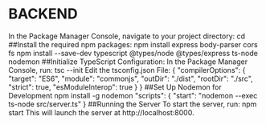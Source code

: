 # BACKEND

In the Package Manager Console, navigate to your project directory:
cd <your-project-directory>
##Install the required npm packages:
npm install express body-parser cors fs
npm install --save-dev typescript @types/node @types/express ts-node nodemon
##Initialize TypeScript Configuration:
In the Package Manager Console, run:
tsc --init
Edit the tsconfig.json File:
{
    "compilerOptions": {
        "target": "ES6",
        "module": "commonjs",
        "outDir": "./dist",
        "rootDir": "./src",
        "strict": true,
        "esModuleInterop": true
    }
}
##Set Up Nodemon for Development
npm install -g nodemon
"scripts": {
    "start": "nodemon --exec ts-node src/server.ts"
}
##Running the Server
To start the server, run:
npm start
This will launch the server at http://localhost:8000.

